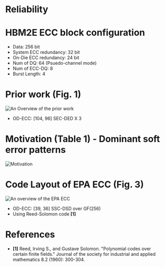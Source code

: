 # Reliability

# HBM2E ECC block configuration
- Data: 256 bit
- System ECC redundancy: 32 bit
- On-Die ECC redundancy: 24 bit
- Num of DQ: 64 (Psuedo-channel mode)
- Num of ECC-DQ: 8
- Burst Length: 4

# Prior work (Fig. 1)
![An Overview of the prior work](https://github.com/xyz123479/ITC-CSCC_23-EPA_ECC/blob/master/1_Reliability/EPA%20ECC_Prior%20work_SEC_DED.png)
- OD-ECC: [104, 96] SEC-DED X 3

# Motivation (Table 1) - Dominant soft error patterns
![Motivation](https://github.com/xyz123479/ITC-CSCC_23-EPA_ECC/blob/master/1_Reliability/EPA%20ECC_Soft%20error%20pattern.png)

# Code Layout of EPA ECC (Fig. 3)
![An overview of the EPA ECC](https://github.com/xyz123479/ITC-CSCC_23-EPA_ECC/blob/master/1_Reliability/EPA%20ECC_Prior%20work_SSC_DSD.png)
- OD-ECC: [39, 36] SSC-DSD over GF(256)
- Using Reed-Solomon code **[1]**

# References
- **[1]** Reed, Irving S., and Gustave Solomon. "Polynomial codes over certain finite fields." Journal of the society for industrial and applied mathematics 8.2 (1960): 300-304.
